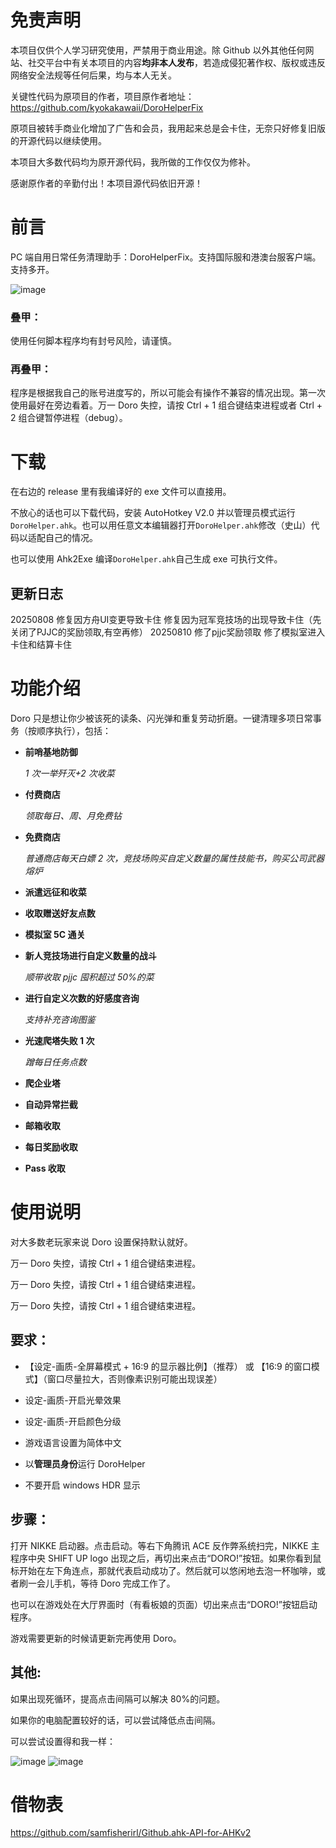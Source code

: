 # 免责声明

本项目仅供个人学习研究使用，严禁用于商业用途。除 Github 以外其他任何网站、社交平台中有关本项目的内容**均非本人发布**，若造成侵犯著作权、版权或违反网络安全法规等任何后果，均与本人无关。

关键性代码为原项目的作者，项目原作者地址：https://github.com/kyokakawaii/DoroHelperFix 

原项目被转手商业化增加了广告和会员，我用起来总是会卡住，无奈只好修复旧版的开源代码以继续使用。

本项目大多数代码均为原开源代码，我所做的工作仅仅为修补。

感谢原作者的辛勤付出！本项目源代码依旧开源！

# 前言

PC 端自用日常任务清理助手：DoroHelperFix。支持国际服和港澳台服客户端。支持多开。

![image](https://github.com/JZPPP/DoroHelperFix/blob/main/img/preview.png)

### 叠甲：

使用任何脚本程序均有封号风险，请谨慎。

### 再叠甲：

程序是根据我自己的账号进度写的，所以可能会有操作不兼容的情况出现。第一次使用最好在旁边看着。万一 Doro 失控，请按 Ctrl + 1 组合键结束进程或者 Ctrl + 2 组合键暂停进程（debug）。




# 下载

在右边的 release 里有我编译好的 exe 文件可以直接用。

不放心的话也可以下载代码，安装 AutoHotkey V2.0 并以管理员模式运行`DoroHelper.ahk`。也可以用任意文本编辑器打开`DoroHelper.ahk`修改（史山）代码以适配自己的情况。

也可以使用 Ahk2Exe 编译`DoroHelper.ahk`自己生成 exe 可执行文件。

## 更新日志
20250808 修复因方舟UI变更导致卡住 修复因为冠军竞技场的出现导致卡住（先关闭了PJJC的奖励领取,有空再修）
20250810 修了pjjc奖励领取 修了模拟室进入卡住和结算卡住

# 功能介绍

Doro 只是想让你少被该死的读条、闪光弹和重复劳动折磨。一键清理多项日常事务（按顺序执行），包括：

- **前哨基地防御**

  _1 次一举歼灭+2 次收菜_

- **付费商店**

  _领取每日、周、月免费钻_

- **免费商店**

  _普通商店每天白嫖 2 次，竞技场购买自定义数量的属性技能书，购买公司武器熔炉_

- **派遣远征和收菜**
- **收取赠送好友点数**
- **模拟室 5C 通关**
- **新人竞技场进行自定义数量的战斗**

  _顺带收取 pjjc 囤积超过 50%的菜_

- **进行自定义次数的好感度咨询**

  _支持补充咨询图鉴_

- **光速爬塔失败 1 次**

  _蹭每日任务点数_

- **爬企业塔**

- **自动异常拦截**

- **邮箱收取**

- **每日奖励收取**

- **Pass 收取**

# 使用说明

对大多数老玩家来说 Doro 设置保持默认就好。

万一 Doro 失控，请按 Ctrl + 1 组合键结束进程。

万一 Doro 失控，请按 Ctrl + 1 组合键结束进程。

万一 Doro 失控，请按 Ctrl + 1 组合键结束进程。

## 要求：

- 【设定-画质-全屏幕模式 + 16:9 的显示器比例】（推荐） 或 【16:9 的窗口模式】（窗口尽量拉大，否则像素识别可能出现误差）

- 设定-画质-开启光晕效果

- 设定-画质-开启颜色分级
- 游戏语言设置为简体中文
- 以**管理员身份**运行 DoroHelper

- 不要开启 windows HDR 显示

## 步骤：

打开 NIKKE 启动器。点击启动。等右下角腾讯 ACE 反作弊系统扫完，NIKKE 主程序中央 SHIFT UP logo 出现之后，再切出来点击“DORO!”按钮。如果你看到鼠标开始在左下角连点，那就代表启动成功了。然后就可以悠闲地去泡一杯咖啡，或者刷一会儿手机，等待 Doro 完成工作了。

也可以在游戏处在大厅界面时（有看板娘的页面）切出来点击“DORO!”按钮启动程序。

游戏需要更新的时候请更新完再使用 Doro。

## 其他:

如果出现死循环，提高点击间隔可以解决 80%的问题。

如果你的电脑配置较好的话，可以尝试降低点击间隔。

可以尝试设置得和我一样：

![image](https://github.com/JZPPP/DoroHelperFix/blob/main/img/setting1.png)
![image](https://github.com/JZPPP/DoroHelperFix/blob/main/img/setting2.png)

# 借物表

<https://github.com/samfisherirl/Github.ahk-API-for-AHKv2>

